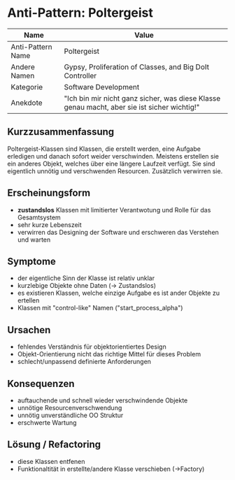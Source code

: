 Anti-Pattern: Poltergeist
===================

Name     | Value
-------- | ---
Anti-Pattern Name | Poltergeist
Andere Namen      | Gypsy, Proliferation of Classes, and Big DoIt Controller
Kategorie | Software Development
Anekdote    | "Ich bin mir nicht ganz sicher, was diese Klasse genau macht, aber sie ist sicher wichtig!"

Kurzzusammenfassung
-------------------
Poltergeist-Klassen sind Klassen, die erstellt werden, eine Aufgabe erledigen und danach sofort weider verschwinden. Meistens erstellen sie ein anderes Objekt, welches über eine längere Laufzeit verfügt. Sie sind eigentlich unnötig und verschwenden Resourcen. Zusätzlich verwirren sie.

Erscheinungsform
----------------
- __zustandslos__ Klassen mit limitierter Verantwotung und Rolle für das Gesamtsystem
- sehr kurze Lebenszeit
- verwirren das Designing der Software und erschweren das Verstehen und warten

Symptome
--------
- der eigentliche Sinn der Klasse ist relativ unklar
- kurzlebige Objekte ohne Daten (-> Zustandslos)
- es existieren Klassen, welche einzige Aufgabe es ist ander Objekte zu ertellen
- Klassen mit "control-like" Namen ("start_process_alpha")

Ursachen
--------
- fehlendes Verständnis für objektorientiertes Design
- Objekt-Orientierung nicht das richtige Mittel für dieses Problem
- schlecht/unpassend definierte Anforderungen

Konsequenzen
------------
- auftauchende und schnell wieder verschwindende Objekte
- unnötige Resourcenverschwendung
- unnötig unverständliche OO Struktur
- erschwerte Wartung

Lösung / Refactoring
--------------------
- diese Klassen entfenen
- Funktionaltität in erstellte/andere Klasse verschieben (->Factory)